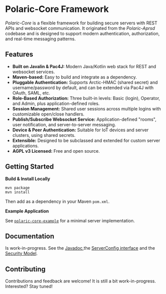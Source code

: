 # Polaric-Core Framework

*Polaric-Core* is a flexible framework for building secure servers with REST APIs and websocket communication. It originated from the *Polaric-Aprsd* codebase and is designed to support modern authentication, authorization, and real-time messaging patterns.

## Features

- **Built on Javalin & Pac4J:** Modern Java/Kotlin web stack for REST and websocket services.
- **Maven-based:** Easy to build and integrate as a dependency.
- **Pluggable Authentication:** Supports Arctic-HMAC (shared secret) and username/password by default, and can be extended via Pac4J with OAuth, SAML, etc.
- **Role-Based Authorization:** Three built-in levels: Basic (login), Operator, and Admin, plus application-defined roles.
- **Session Management:** Shared user sessions across multiple logins with customizable open/close handlers.
- **Publish/Subscribe Websocket Service:** Application-defined "rooms", user notification, and server-to-server messaging.
- **Device & Peer Authentication:** Suitable for IoT devices and server clusters, using shared secrets.
- **Extensible:** Designed to be subclassed and extended for custom server applications.
- **AGPL v3 Licensed:** Free and open source.

## Getting Started

**Build & Install Locally**
   ```shell
   mvn package
   mvn install
   ```
   Then add as a dependency in your Maven `pom.xml`.

**Example Application**

   See [`polaric-core-example`](https://github.com/PolaricServer/polaric-core-example) for a minimal server implementation.

## Documentation

Is work-in-progress. See the [Javadoc](https://sarhack.no/apidocs/polaric-core/),the [ServerConfig interface](https://github.com/PolaricServer/Polaric-Core/blob/main/doc/serverconfig.md) and the [Security Model](https://github.com/PolaricServer/Polaric-Core/blob/main/doc/security.model.md).

## Contributing

Contributions and feedback are welcome! It is still a bit work-in-progress. Interested? Stay tuned!

